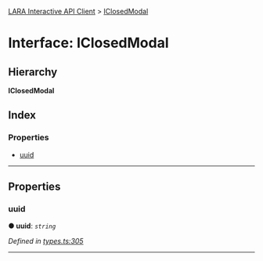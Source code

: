 [LARA Interactive API Client](../README.md) > [IClosedModal](../interfaces/iclosedmodal.md)

# Interface: IClosedModal

## Hierarchy

**IClosedModal**

## Index

### Properties

* [uuid](iclosedmodal.md#uuid)

---

## Properties

<a id="uuid"></a>

###  uuid

**● uuid**: *`string`*

*Defined in [types.ts:305](../../../lara-typescript/src/interactive-api-client/types.ts#L305)*

___

